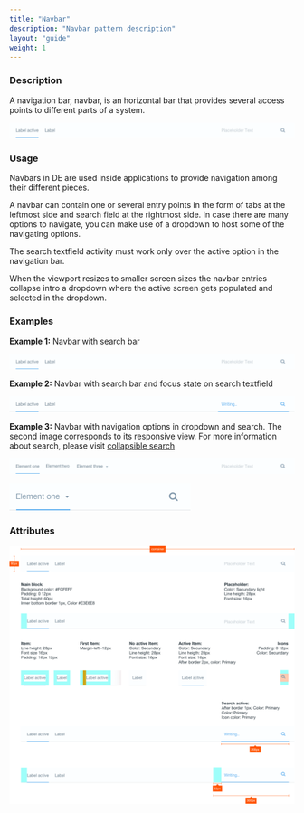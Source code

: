 ```yaml
---
title: "Navbar"
description: "Navbar pattern description"
layout: "guide"
weight: 1
---
```


### Description

A navigation bar, navbar, is an horizontal bar that provides several access points to different parts of a system.

![navigation bar with 2 entries and a search field](../../../images/Navbar.png)

### Usage

Navbars in DE are used inside applications to provide navigation among their different pieces.

A navbar can contain one or several entry points in the form of tabs at the leftmost side and search field at the rightmost side. In case there are many options to navigate, you can make use of a dropdown to host some of the navigating options.

The search textfield activity must work only over the active option in the navigation bar.

When the viewport resizes to smaller screen sizes the navbar entries collapse intro a dropdown where the active screen gets populated and selected in the dropdown.

### Examples

**Example 1:** Navbar with search bar

![navigation bar with 2 entries and a search field](../../../images/Navbar.png)

**Example 2:** Navbar with search bar and focus state on search textfield

![navigation bar with 2 entries and a search field and on focus](../../../images/NavbarFocusSearch.png)

**Example 3:** Navbar with navigation options in dropdown and search. The second image corresponds to its responsive view. For more information about search, please visit [collapsible search](./collapsible_search.html)

![navbar in mobile viewport with some navigation options collpased in a dropdown](../../../images/NavbarDropdown.png)

![navbar in mobile viewport with all navigation options collpased in a dropdown](../../../images/NavbarDropdownMobile.png)

### Attributes

![navbar attributes](../../../images/navbarAttributes.png)


